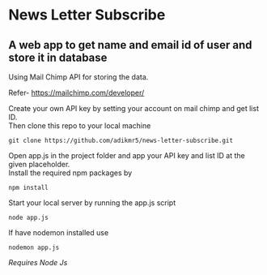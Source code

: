 # News Letter Subscribe
## A web app to get name and email id of user and store it in database

Using Mail Chimp API for storing the data. 
  
Refer- https://mailchimp.com/developer/  

Create your own API key by setting your account on mail chimp and get list ID.  
Then clone this repo to your local machine
```
git clone https://github.com/adikmr5/news-letter-subscribe.git
```
Open app.js in the project folder and app your API key and list ID at the given placeholder.  
Install the required npm packages by
```
npm install
```
Start your local server by running the app.js script
```
node app.js
```
If have nodemon installed use
```
nodemon app.js
```
  
_Requires Node Js_ 
